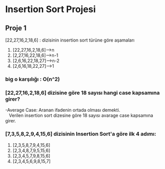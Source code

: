 # Insertion Sort Projesi

## Proje 1 ##

[22,27,16,2,18,6] : <p1>dizisinin insertion sort türüne göre aşamaları</p1>
1. [22,27,16,2,18,6]-->n
2. [2,27,16,22,18,6]-->n-1
3. [2,6,16,22,18,27]-->n-2
4. [2,6,16,18,22,27]-->1 <br/>

### big o karşılığı : O(n^2)

### [22,27,16,2,18,6] dizisine göre 18 sayısı hangi case kapsamına girer?
-Average Case: Aranan ifadenin ortada olması demekti.</br>
&nbsp; &nbsp;Verilen insertion sort dizesine göre 18 sayısı avarage case kapsamına girer.

### [7,3,5,8,2,9,4,15,6] dizisinin Insertion Sort'a göre ilk 4 adımı:
1. [2,3,5,8,7,9,4,15,6]
2. [2,3,4,8,7,9,5,15,6]
3. [2,3,4,5,7,9,8,15,6]
4. [2,3,4,5,6,9,8,15,7]